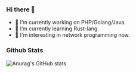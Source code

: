 ### Hi there 👋

- 🔭 I’m currently working on PHP/Golang/Java.
- 🔭 I’m currently learning Rust-lang.
- 🔭 I'm interesting in network programming now.

<!--
**shanezhiu/shanezhiu** is a ✨ _special_ ✨ repository because its `README.md` (this file) appears on your GitHub profile.

Here are some ideas to get you started:

- 🔭 I’m currently working on ...
- 🌱 I’m currently learning ...
- 👯 I’m looking to collaborate on ...
- 🤔 I’m looking for help with ...
- 💬 Ask me about ...
- 📫 How to reach me: ...
- 😄 Pronouns: ...
- ⚡ Fun fact: ...
-->

### Github Stats

![Anurag's GitHub stats](https://github-readme-stats.vercel.app/api?username=shanezhiu&show_icons=true&theme=graywhite)

